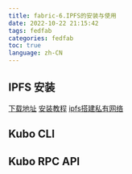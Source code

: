 ```yaml
---
title: fabric-6.IPFS的安装与使用
date: 2022-10-22 21:15:42
tags: fedfab
categories: fedfab
toc: true
language: zh-CN
---
```


## IPFS 安装
[下载地址](https://github.com/ipfs/ipfs-desktop#linuxfreebsd)
[安装教程](https://docs.ipfs.tech/install/ipfs-desktop/#ubuntu)
[ipfs搭建私有网络](https://blog.csdn.net/weixin_44045828/article/details/121635021)

## Kubo CLI

## Kubo RPC API